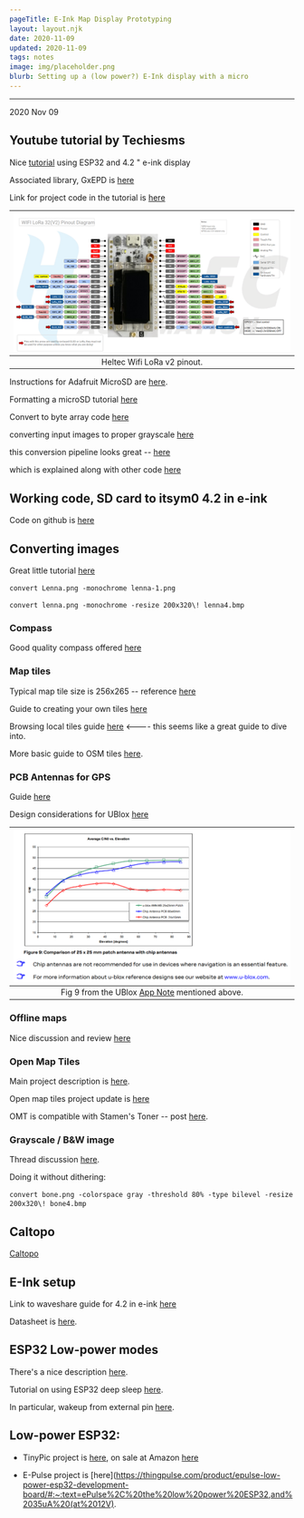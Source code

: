 ```yaml
---
pageTitle: E-Ink Map Display Prototyping
layout: layout.njk
date: 2020-11-09
updated: 2020-11-09
tags: notes 
image: img/placeholder.png
blurb: Setting up a (low power?) E-Ink display with a micro
---
```


---

2020 Nov 09

## Youtube tutorial by Techiesms

Nice [tutorial](https://www.youtube.com/watch?v=mySnfyyL4i4) using ESP32 and 4.2 " e-ink display

Associated library, GxEPD is [here](https://github.com/ZinggJM/GxEPD)

Link for project code in the tutorial is [here](https://github.com/techiesms/E-paper-module-using-ESP32)

|[ ![figA2](/img/valedalama/heltec_pinout.png)](/img/valedalama/heltec_pinout.png)|
|:--:|
| Heltec Wifi LoRa v2 pinout. |

Instructions for Adafruit MicroSD are [here](https://www.adafruit.com/product/254).

Formatting a microSD tutorial [here](https://ragnyll.gitlab.io/2018/05/22/format-a-sd-card-to-fat-32linux.html)

Convert to byte array code [here](https://www.briandorey.com/post/bitmap-byte-converter-for-e-ink-display)

converting input images to proper grayscale [here](https://github.com/sqfmi/badgy/tree/master/examples/grayscale)

this conversion pipeline looks great -- [here](https://stackoverflow.com/questions/35797988/converting-images-to-indexed-2-bit-grayscale-bmp)

which is explained along with other code [here](https://github.com/yy502/ePaperDisplay)

## Working code, SD card to itsym0 4.2 in e-ink

Code on github is [here](
https://github.com/edgecollective/eink-map/tree/main/GxEPD_SD_itsym0)

## Converting images

Great little tutorial [here](https://steve.fi/hardware/d1-epaper/)

```
convert Lenna.png -monochrome lenna-1.png
```

```
convert lenna.png -monochrome -resize 200x320\! lenna4.bmp

```
### Compass

Good quality compass offered [here](https://www.amazon.com/gp/product/B07CK8B3R3/ref=ox_sc_saved_title_1?smid=A2LLNHIZM5ZWNT&psc=1)

### Map tiles

Typical map tile size is 256x265 -- reference [here](https://wiki.openstreetmap.org/wiki/Tiles#:~:text=Graphical%20Map%20Tiles,-Map%20tiles%20are&text=512%C3%97512%20pixel%20seems,and%20also%20several%20zoom%20levels.)

Guide to creating your own tiles [here](https://wiki.openstreetmap.org/wiki/Creating_your_own_tiles)

Browsing local tiles guide [here](https://wiki.openstreetmap.org/wiki/OpenLayers_Local_Tiles_Example) <---- this seems like a great guide to dive into.

More basic guide to OSM tiles [here](https://wiki.openstreetmap.org/wiki/Tiles).

### PCB Antennas for GPS

Guide [here](https://resources.altium.com/p/gps-antennas-in-your-pcb-design-you-won-t-get-lost-again)


Design considerations for UBlox [here](GNSS-Antennas_AppNote_UBX-15030289.pdf)

|[![](/img/eink/chip_antenna_vs_patch.png)](/img/eink/chip_antenna_vs_patch.png)|
|:--:|
| Fig 9 from the UBlox [App Note](GNSS-Antennas_AppNote_UBX-15030289.pdf) mentioned above.|


### Offline maps

Nice discussion and review [here](https://meshtastic.discourse.group/t/offline-maps-on-meshtastic/137/20)

### Open Map Tiles 

Main project description is [here](https://openmaptiles.com/).

Open map tiles project update is [here](https://www.maptiler.com/news/2020/05/the-future-of-openmaptiles-project/)

OMT is compatible with Stamen's Toner -- post [here](https://www.maptiler.com/news/2020/04/long-live-toner/).

### Grayscale / B&W image

Thread discussion [here](https://www.imagemagick.org/discourse-server/viewtopic.php?t=21264).

Doing it without dithering:

```
convert bone.png -colorspace gray -threshold 80% -type bilevel -resize 200x320\! bone4.bmp
```

## Caltopo 

[Caltopo](https://caltopo.com/)

## E-Ink setup

Link to waveshare guide for 4.2 in e-ink [here](https://www.waveshare.com/wiki/4.2inch_e-Paper_Module)

Datasheet is [here](https://www.waveshare.com/w/upload/6/6a/4.2inch-e-paper-specification.pdf).

## ESP32 Low-power modes

There's a nice description [here](https://lastminuteengineers.com/esp32-sleep-modes-power-consumption/).

Tutorial on using ESP32 deep sleep [here](https://lastminuteengineers.com/esp32-deep-sleep-wakeup-sources/).

In particular, wakeup from external pin [here](https://lastminuteengineers.com/esp32-deep-sleep-wakeup-sources/#ext0-external-wakeup-source). 

## Low-power ESP32:

- TinyPic project is [here](https://www.tinypico.com/), on sale at Amazon [here](https://www.amazon.com/gp/product/B07ZZKZDGQ/ref=ppx_yo_dt_b_asin_title_o00_s00?ie=UTF8&psc=1)

- E-Pulse project is [here](https://thingpulse.com/product/epulse-low-power-esp32-development-board/#:~:text=ePulse%2C%20the%20low%20power%20ESP32,and%2035uA%20(at%2012V).



